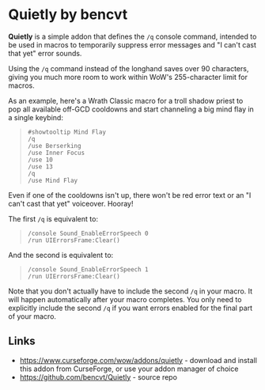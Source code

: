 # Quietly by bencvt

**Quietly** is a simple addon that defines the `/q` console command, intended to be used in macros to temporarily suppress error messages and "I can't cast that yet" error sounds.

Using the `/q` command instead of the longhand saves over 90 characters, giving you much more room to work within WoW's 255-character limit for macros.

As an example, here's a Wrath Classic macro for a troll shadow priest to pop all available off-GCD cooldowns and start channeling a big mind flay in a single keybind:

>`#showtooltip Mind Flay`  
>`/q`  
>`/use Berserking`  
>`/use Inner Focus`  
>`/use 10`  
>`/use 13`  
>`/q`  
>`/use Mind Flay`  

Even if one of the cooldowns isn't up, there won't be red error text or an "I can't cast that yet" voiceover. Hooray!

The first `/q` is equivalent to:

>`/console Sound_EnableErrorSpeech 0`  
>`/run UIErrorsFrame:Clear()`

And the second is equivalent to:

>`/console Sound_EnableErrorSpeech 1`  
>`/run UIErrorsFrame:Clear()`

Note that you don't actually have to include the second `/q` in your macro. It will happen automatically after your macro completes. You only need to explicitly include the second `/q` if you want errors enabled for the final part of your macro.

## Links

 * https://www.curseforge.com/wow/addons/quietly - download and install this addon from CurseForge, or use your addon manager of choice
 * https://github.com/bencvt/Quietly - source repo
